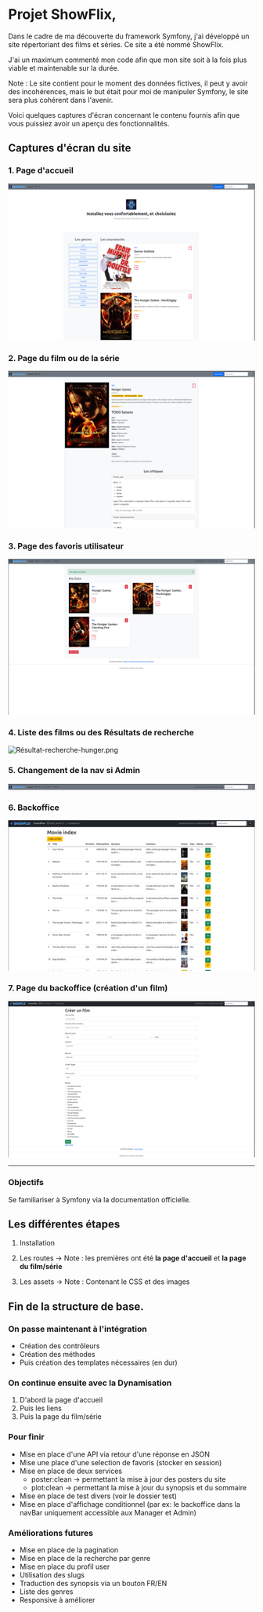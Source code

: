 # Projet ShowFlix, 

Dans le cadre de ma découverte du framework Symfony, j'ai développé un site répertoriant des films et séries. Ce site a été nommé ShowFlix.

J'ai un maximum commenté mon code afin que mon site soit à la fois plus viable et maintenable sur la durée.

Note : Le site contient pour le moment des données fictives, il peut y avoir des incohérences, mais le but était pour moi de manipuler Symfony, le site sera plus cohérent dans l'avenir.

Voici quelques captures d'écran concernant le contenu fournis afin que vous puissiez avoir un aperçu des fonctionnalités.

## Captures d'écran du site

### 1. Page d'accueil

![Home.png](public/img/Readme/Home.png)

### 2. Page du film ou de la série

![Film.png](public/img/Readme/Film.png)

### 3. Page des favoris utilisateur

![Favoris.png](public/img/Readme/Favoris.png)

### 4. Liste des films ou des Résultats de recherche

![Résultat-recherche-hunger.png](public/img/Readme/Résultat-recherche-hunger.png)

### 5. Changement de la nav si Admin

![Nav-admin.png](public/img/Readme/Nav-admin.png)

### 6. Backoffice 

![Backoffice.png](public/img/Readme/Backoffice.png)

### 7. Page du backoffice (création d'un film)

![Backoffice-Cree-un-film.png](public/img/Readme/Backoffice-Cree-un-film.png)

---

### Objectifs

Se familiariser à Symfony via la documentation officielle.

## Les différentes étapes

1. Installation

2. Les routes -> Note : les premières ont été **la page d'accueil** et **la page du film/série**

3. Les assets -> Note : Contenant le CSS et des images 


Fin de la structure de base.
---

### On passe maintenant à l'intégration

- Création des contrôleurs
- Création des méthodes 
- Puis création des templates nécessaires (en dur)

### On continue ensuite avec la Dynamisation

1. D'abord la page d'accueil
2. Puis les liens
3. Puis la page du film/série

### Pour finir

- Mise en place d'une API via retour d'une réponse en JSON
- Mise une place d'une selection de favoris (stocker en session)
- Mise en place de deux services 
  - poster:clean -> permettant la mise à jour des posters du site
  - plot:clean -> permettant la mise à jour du synopsis et du sommaire
- Mise en place de test divers (voir le dossier test)
- Mise en place d'affichage conditionnel (par ex: le backoffice dans la navBar uniquement accessible aux Manager et 
  Admin)

### Améliorations futures

- Mise en place de la pagination
- Mise en place de la recherche par genre
- Mise en place du profil user
- Utilisation des slugs
- Traduction des synopsis via un bouton FR/EN
- Liste des genres
- Responsive à améliorer
